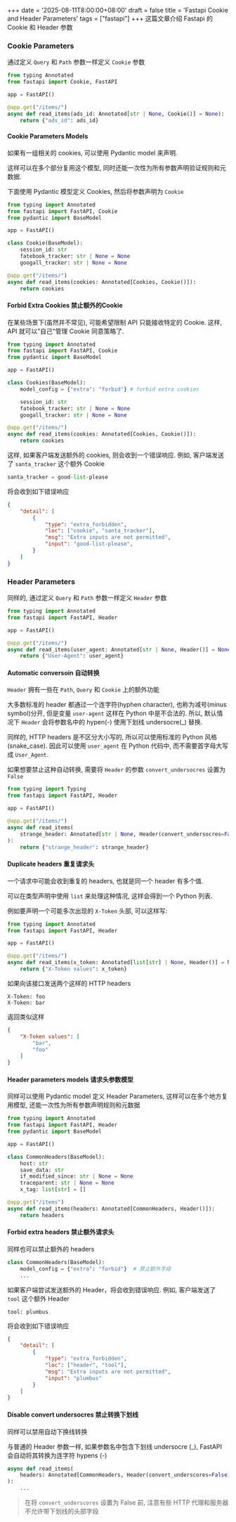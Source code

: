 +++
date = '2025-08-11T8:00:00+08:00'
draft = false
title = 'Fastapi Cookie and Header Parameters'
tags = ["fastapi"]
+++
这篇文章介绍 Fastapi 的 Cookie 和 Header 参数

### Cookie Parameters
通过定义 `Query` 和 `Path` 参数一样定义 `Cookie` 参数
```Python
from typing Annotated
from fastapi import Cookie, FastAPI

app = FastAPI()

@app.get("/items/")
async def read_items(ads_id: Annotated[str | None, Cookie()] = None):
    return {"ads_id": ads_id}
```

#### Cookie Parameters Models
如果有一组相关的 cookies, 可以使用 Pydantic model 来声明.

这样可以在多个部分复用这个模型, 同时还能一次性为所有参数声明验证规则和元数据.

下面使用 Pydantic 模型定义 Cookies, 然后将参数声明为 `Cookie`
```Python
from typing import Annotated
from fastapi import FastAPI, Cookie
from pydantic import BaseModel

app = FastAPI()

class Cookie(BaseModel):
    session_id: str
    fatebook_tracker: str | None = None
    googall_tracker: str | None = None

@app.get("/items/")
async def read_items(cookies: Annotated[Cookies, Cookie()]):
    return cookies
```

#### Forbid Extra Cookies 禁止额外的Cookie
在某些场景下(虽然并不常见), 可能希望限制 API 只能接收特定的 Cookie.
这样, API 就可以"自己"管理 Cookie 同意策略了.
```Python
from typing import Annotated
from fastapi import FastAPI, Cookie
from pydantic import BaseModel

app = FastAPI()

class Cookies(BaseModel):
    model_config = {"extra": "forbid"} # forbid extra cookies

    session_id: str
    fatebook_tracker: str | None = None
    googall_tracker: str | None = None

@app.get("/items/")
async def read_items(cookies: Annotated[Cookies, Cookie()]):
    return cookies
```
这样, 如果客户端发送额外的 cookies, 则会收到一个错误响应. 例如, 客户端发送了 `santa_tracker` 这个额外 Cookie
```Python
santa_tracker = good-list-please
```
将会收到如下错误响应
```JSON
{
    "detail": [
        {
            "type": "extra_forbidden",
            "loc": ["cookie", "santa_tracker"],
            "msg": "Extra inputs are not permitted",
            "input": "good-list-please",
        }
    ]
}
```




### Header Parameters
同样的, 通过定义 `Query` 和 `Path` 参数一样定义 `Header` 参数
```Python
from typing import Annotated
from fastapi import FastAPI, Header

app = FastAPI()

@app.get("/items/")
async def read_items(user_agent: Annotated[str | None, Header()] = None):
    return {"User-Agent": user_agent}
```


#### Automatic conversoin 自动转换
`Header` 拥有一些在 `Path`, `Query` 和 `Cookie` 上的额外功能

大多数标准的 header 都通过一个连字符(hyphen character), 也称为减号(minus symbol)分开, 
但是变量 `user-agent` 这样在 Python 中是不合法的. 所以, 默认情况下 `Header` 会将参数名中的 hypen(-) 使用下划线 undersocre(\_) 替换.

同样的, HTTP headers 是不区分大小写的, 所以可以使用标准的 Python 风格 (snake\_case). 因此可以使用 `user_agent` 在 Python 代码中, 而不需要首字母大写成 `User_Agent`.

如果想要禁止这种自动转换, 需要将 `Header` 的参数 `convert_undersocres` 设置为 `False`

```Python
from typing import Typing
from fastapi import FastAPI, Header

app = FastAPI()

@app.get("/items/")
async def read_items(
    strange_header: Annotated[str | None, Header(convert_undersocres=False)] = None
):
    return {"strange_header": strange_header}
```

#### Duplicate headers 重复请求头
一个请求中可能会收到重复的 headers, 也就是同一个 header 有多个值.

可以在类型声明中使用 `list` 来处理这种情况, 这样会得到一个 Python 列表.

例如要声明一个可能多次出现的 `X-Token` 头部, 可以这样写:
```Python
from typing import Annotated
from fastapi import FastAPI, Header

app = FastAPI()

@app.get("/items/")
async def read_items(x_token: Annotated[list[str] | None, Header()] = None):
    return {"X-Token values": x_token}
```

如果向该接口发送两个这样的 HTTP headers
```
X-Token: foo
X-Token: bar
```

返回类似这样
```JSON
{
    "X-Token values": [
        "bar",
        "foo"
    ]
}
```


#### Header parameters models 请求头参数模型
同样可以使用 Pydantic model 定义 Header Parameters, 这样可以在多个地方复用模型, 还能一次性为所有参数声明规则和元数据
```Python
from typing import Annotated
from fastapi import FastAPI, Header
from pydantic import BaseModel

app = FastAPI()

class CommonHeaders(BaseModel):
    host: str
    save_data: str
    if_modified_since: str | None = None
    traceparent: str | None = None
    x_tag: list[str] = []

@app.get("/items")
async def read_items(headers: Annotated[CommonHeaders, Header()]):
    return headers
```

#### Forbid extra headers 禁止额外请求头
同样也可以禁止额外的 headers
```Python
class CommonHeaders(BaseModel):
    model_config = {"extra": "forbid"}  # 禁止额外字段
    ...
```

如果客户端尝试发送额外的 Header，将会收到错误响应. 例如, 客户端发送了 `tool` 这个额外 Header
```
tool: plumbus
```

将会收到如下错误响应
```json
{
    "detail": [
        {
            "type": "extra_forbidden",
            "loc": ["header", "tool"],
            "msg": "Extra inputs are not permitted",
            "input": "plumbus"
        }
    ]
}
```

#### Disable convert undersocres 禁止转换下划线
同样可以禁用自动下换线转换

与普通的 Header 参数一样, 如果参数名中包含下划线 undersocre (\_), FastAPI 会自动将其转换为连字符 hypens (-)
```Python
async def read_items(
    headers: Annotated[CommonHeaders, Header(convert_underscores=False)],
):
    ...
```

> 在将 `convert_underscores` 设置为 False 前, 注意有些 HTTP 代理和服务器不允许带下划线的头部字段
